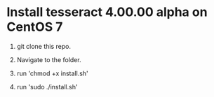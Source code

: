 # Install tesseract 4.00.00 alpha on CentOS 7

1) git clone this repo.

2) Navigate to the folder.

3) run 'chmod +x install.sh'

4) run 'sudo ./install.sh'
